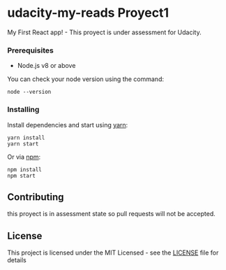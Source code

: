 # udacity-my-reads Proyect1

My First React app! - This proyect is under assessment for Udacity.



### Prerequisites

* Node.js v8 or above

You can check your node version using the command:

```CLI
node --version
```

### Installing

Install dependencies and start using [yarn](https://yarnpkg.com):

```CLI
yarn install
yarn start
```

Or via [npm](https://www.npmjs.com/):

```CLI
npm install
npm start
```

## Contributing

this proyect is in assessment state so pull requests will not be accepted.

## License

This project is licensed under the MIT Licensed - see the [LICENSE](LICENSE) file for details
